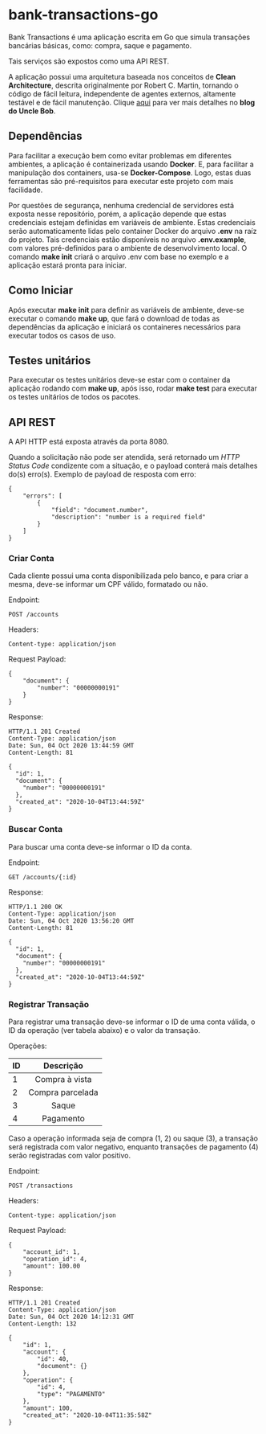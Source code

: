 # bank-transactions-go
Bank Transactions é uma aplicação escrita em Go que simula transações bancárias básicas, como: compra, saque e pagamento.

Tais serviços são expostos como uma API REST.

A aplicação possui uma arquitetura baseada nos conceitos de **Clean Architecture**, descrita originalmente por Robert C. Martin, tornando o código de fácil leitura, independente de agentes externos, altamente testável e de fácil manutenção. Clique [aqui](https://blog.cleancoder.com/uncle-bob/2012/08/13/the-clean-architecture.html) para ver mais detalhes no **blog do Uncle Bob**.

## Dependências
Para facilitar a execução bem como evitar problemas em diferentes ambientes, a aplicação é containerizada usando **Docker**. E, para facilitar a manipulação dos containers, usa-se **Docker-Compose**. Logo, estas duas ferramentas são pré-requisitos para executar este projeto com mais facilidade.

Por questões de segurança, nenhuma credencial de servidores está exposta nesse repositório, porém, a aplicação depende que estas credenciais estejam definidas em variáveis de ambiente. Estas credenciais serão automaticamente lidas pelo container Docker do arquivo **.env** na raíz do projeto. Tais credenciais estão disponíveis no  arquivo **.env.example**, com valores pré-definidos para o ambiente de desenvolvimento local. O comando **make init** criará o arquivo .env com base no exemplo e a aplicação estará pronta para iniciar.

## Como Iniciar
Após executar **make init** para definir as variáveis de ambiente, deve-se executar o comando **make up**, que fará o download de todas as dependências da aplicação e iniciará os containeres necessários para executar todos os casos de uso.  

## Testes unitários

Para executar os testes unitários deve-se estar com o container da aplicação rodando com **make up**, após isso, rodar **make test** para executar os testes unitários de todos os pacotes. 

## API REST
A API HTTP está exposta através da porta 8080.

Quando a solicitação não pode ser atendida, será retornado um *HTTP Status Code* condizente com a situação, e o payload conterá mais detalhes do(s) erro(s). Exemplo de payload de resposta com erro:
```
{
    "errors": [
        {
            "field": "document.number",
            "description": "number is a required field"
        }
    ]
}
```

### Criar Conta

Cada cliente possui uma conta disponibilizada pelo banco, e para criar a mesma, deve-se informar um CPF válido, formatado ou não.

Endpoint: 
```
POST /accounts
```
Headers:
```
Content-type: application/json
```
Request Payload:
```
{
    "document": {
        "number": "00000000191"
    }
}
```
Response:
```
HTTP/1.1 201 Created
Content-Type: application/json
Date: Sun, 04 Oct 2020 13:44:59 GMT
Content-Length: 81

{
  "id": 1,
  "document": {
    "number": "00000000191"
  },
  "created_at": "2020-10-04T13:44:59Z"
}
```

### Buscar Conta

Para buscar uma conta deve-se informar o ID da conta.

Endpoint: 
```
GET /accounts/{:id}
```
Response:
```
HTTP/1.1 200 OK
Content-Type: application/json
Date: Sun, 04 Oct 2020 13:56:20 GMT
Content-Length: 81

{
  "id": 1,
  "document": {
    "number": "00000000191"
  },
  "created_at": "2020-10-04T13:44:59Z"
}
```

### Registrar Transação

Para registrar uma transação deve-se informar o ID de uma conta válida, o ID da operação (ver tabela abaixo) e o valor da transação.

Operações:

|ID|Descrição|
| ------------- |:-------------:|
|1|Compra à vista|
|2|Compra parcelada|
|3|Saque|
|4|Pagamento|

Caso a operação informada seja de compra (1, 2) ou saque (3), a transação será registrada com valor negativo, enquanto transações de pagamento (4) serão registradas com valor positivo.

Endpoint: 
```
POST /transactions
```
Headers:
```
Content-type: application/json
```
Request Payload:
```
{
    "account_id": 1,
    "operation_id": 4,
    "amount": 100.00
}
```
Response:
```
HTTP/1.1 201 Created
Content-Type: application/json
Date: Sun, 04 Oct 2020 14:12:31 GMT
Content-Length: 132

{
    "id": 1,
    "account": {
        "id": 40,
        "document": {}
    },
    "operation": {
        "id": 4,
        "type": "PAGAMENTO"
    },
    "amount": 100,
    "created_at": "2020-10-04T11:35:58Z"
}
```

